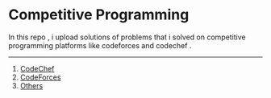 # Competitive Programming


In this repo , i upload solutions of problems that i solved on competitive programming platforms like codeforces and codechef .
***
1. [CodeChef](https://github.com/realvaibhav/competitive_programming/tree/main/codechef)
2. [CodeForces](https://github.com/realvaibhav/competitive_programming/tree/main/codeforces)
3. [Others](https://github.com/realvaibhav/competitive_programming/tree/main/Others)


